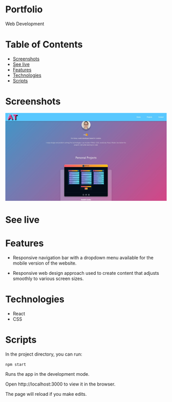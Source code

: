 # Portfolio

Web Development

# Table of Contents
- [Screenshots](#screenshots)
- [See live](#live)
- [Features](#features)
- [Technologies](#technologies)
- [Scripts](#scripts)

<a name="screenshots"></a>
# Screenshots

![Screenshot of the portfolio website ](./src/assets/PortfolioAnna.jpg "Portfolio Website")

<a name="live"></a>
# See live 
<!-- https://annatas77.github.io/redditgeeks/ -->

<a name="features"></a>
# Features

+ Responsive navigation bar with a dropdown menu available for the mobile version of the website.

+ Responsive web design approach used to create content that adjusts smoothly to various screen sizes.

<a name="technologies"></a>
# Technologies

+ React
+ CSS

<a name="scripts"></a>
# Scripts

In the project directory, you can run:

`npm start`

Runs the app in the development mode.

Open http://localhost:3000 to view it in the browser.

The page will reload if you make edits.
